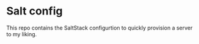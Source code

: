 # Salt config
This repo contains the SaltStack configurtion to quickly provision a server to
my liking.
